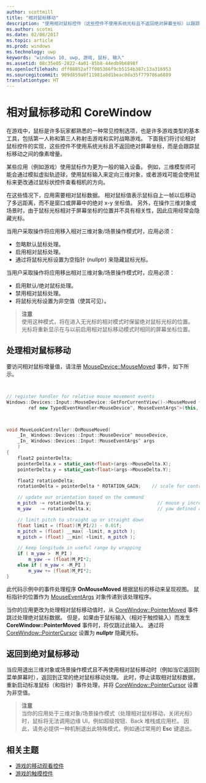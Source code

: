 ```yaml
---
author: scottmill
title: "相对鼠标移动"
description: "使用相对鼠标控件（这些控件不使用系统光标且不返回绝对屏幕坐标）以跟踪游戏中鼠标移动之间的像素增量。"
ms.author: scotmi
ms.date: 02/08/2017
ms.topic: article
ms.prod: windows
ms.technology: uwp
keywords: "windows 10, uwp, 游戏, 鼠标, 输入"
ms.assetid: 08c35e05-2822-4a01-85b8-44edb9b6898f
ms.openlocfilehash: dff08052af7f005366f9cb5154b307c13a316953
ms.sourcegitcommit: 909d859a0f11981a8d1beac0da35f779786a6889
translationtype: HT
---
```

# <a name="relative-mouse-movement-and-corewindow"></a>相对鼠标移动和 CoreWindow

在游戏中，鼠标是许多玩家都熟悉的一种常见控制选项，也是许多游戏类型的基本工具，包括第一人称和第三人称射击游戏和实时战略游戏。 下面我们将讨论相对鼠标控件的实现，这些控件不使用系统光标且不返回绝对屏幕坐标，而是会跟踪鼠标移动之间的像素增量。

某些应用（例如游戏）使用鼠标作为更为一般的输入设备。 例如，三维模型师可能会通过模拟虚拟轨迹球，使用鼠标输入来定向三维对象，或者游戏可能会使用鼠标来更改通过鼠标状控件查看相机的方向。 

在这些情况下，应用需要相对鼠标数据。 相对鼠标值表示鼠标自上一帧以后移动了多远距离，而不是窗口或屏幕中的绝对 x-y 坐标值。 另外，在操作三维对象或场景时，由于鼠标光标相对于屏幕坐标的位置并不具有相关性，因此应用经常会隐藏光标。 

当用户采取操作将应用移入相对三维对象/场景操作模式时，应用必须： 
- 忽略默认鼠标处理。
- 启用相对鼠标处理。
- 通过将鼠标光标设置为空指针 (nullptr) 来隐藏鼠标光标。 

当用户采取操作将应用移出相对三维对象/场景操作模式时，应用必须： 
- 启用默认/绝对鼠标处理。
- 禁用相对鼠标处理。 
- 将鼠标光标设置为非空值（使其可见）。

> **注意**  
使用这种模式，将在进入无光标的相对模式时保留绝对鼠标光标的位置。 光标将重新显示在与以前启用相对鼠标移动模式时相同的屏幕坐标位置。

 

## <a name="handling-relative-mouse-movement"></a>处理相对鼠标移动


要访问相对鼠标增量值，请注册 [MouseDevice::MouseMoved](https://msdn.microsoft.com/library/windows/apps/xaml/windows.devices.input.mousedevice.mousemoved.aspx) 事件，如下所示。


```cpp


// register handler for relative mouse movement events
Windows::Devices::Input::MouseDevice::GetForCurrentView()->MouseMoved +=
        ref new TypedEventHandler<MouseDevice^, MouseEventArgs^>(this, &MoveLookController::OnMouseMoved);


```

```cpp


void MoveLookController::OnMouseMoved(
    _In_ Windows::Devices::Input::MouseDevice^ mouseDevice,
    _In_ Windows::Devices::Input::MouseEventArgs^ args
    )
{
    float2 pointerDelta;
    pointerDelta.x = static_cast<float>(args->MouseDelta.X);
    pointerDelta.y = static_cast<float>(args->MouseDelta.Y);

    float2 rotationDelta;
    rotationDelta = pointerDelta * ROTATION_GAIN;    // scale for control sensitivity

    // update our orientation based on the command
    m_pitch -= rotationDelta.y;                        // mouse y increases down, but pitch increases up
    m_yaw   -= rotationDelta.x;                        // yaw defined as CCW around y-axis

    // limit pitch to straight up or straight down
    float limit = (float)(M_PI/2) - 0.01f;
    m_pitch = (float) __max( -limit, m_pitch );
    m_pitch = (float) __min( +limit, m_pitch );

    // keep longitude in useful range by wrapping
    if ( m_yaw >  M_PI )
        m_yaw -= (float)M_PI*2;
    else if ( m_yaw < -M_PI )
        m_yaw += (float)M_PI*2;
}

```

此代码示例中的事件处理程序 **OnMouseMoved** 根据鼠标的移动来呈现视图。 鼠标指针的位置作为 [MouseEventArgs](https://msdn.microsoft.com/library/windows/apps/xaml/windows.devices.input.mouseeventargs.aspx) 对象传递到该处理程序。 

当你的应用更改为处理相对鼠标移动值时，从 [CoreWindow::PointerMoved](https://msdn.microsoft.com/library/windows/apps/xaml/windows.ui.core.corewindow.pointermoved.aspx) 事件跳过处理绝对鼠标数据。 但是，如果由于鼠标输入（相对于触控输入）而发生 **CoreWindow::PointerMoved** 事件时，将仅跳过此输入。 通过将 [CoreWindow::PointerCursor](https://msdn.microsoft.com/library/windows/apps/xaml/windows.ui.core.corewindow.pointercursor.aspx) 设置为 **nullptr** 隐藏光标。 

## <a name="returning-to-absolute-mouse-movement"></a>返回到绝对鼠标移动

当应用退出三维对象或场景操作模式且不再使用相对鼠标移动时（例如当它返回到菜单屏幕时），返回到正常的绝对鼠标移动处理。 此时，停止读取相对鼠标数据，重新启动标准鼠标（和指针）事件处理，并将 [CoreWindow::PointerCursor](https://msdn.microsoft.com/library/windows/apps/xaml/windows.ui.core.corewindow.pointercursor.aspx) 设置为非空值。 

> **注意**  
当你的应用处于三维对象/场景操作模式（处理相对鼠标移动，关闭光标）时，鼠标将无法调用边缘 UI，例如超级按钮、Back 堆栈或应用栏。 因此，请务必提供一种机制退出此特殊模式，例如通过常用的 **Esc** 键退出。

## <a name="related-topics"></a>相关主题

* [游戏的移动观看控件](tutorial--adding-move-look-controls-to-your-directx-game.md) 
* [游戏的触摸控件](tutorial--adding-touch-controls-to-your-directx-game.md)
